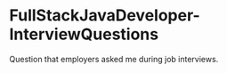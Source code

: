 # FullStackJavaDeveloper-InterviewQuestions
Question that employers asked me during job interviews.
